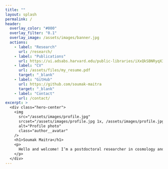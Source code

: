 ```yaml
---
title: ""
layout: splash
permalink: /
header:
  overlay_color: "#000"
  overlay_filter: "0.1"
  overlay_image: /assets/images/banner.jpg
  actions:
    - label: "Research"
      url: /research/
    - label: "Publications"
      url: https://ui.adsabs.harvard.edu/public-libraries/iXxQkSBNRyqX3YxHeLm5JQ
    - label: "CV"
      url: /assets/files/my_resume.pdf
      target: "_blank"
    - label: "GitHub"
      url: https://github.com/soumak-maitra
      target: "_blank"
    - label: "Contact"
      url: /contact/
excerpt: >
  <div class="hero-center">
    <img 
      src="/assets/images/profile.jpg" 
      srcset="/assets/images/profile.jpg 1x, /assets/images/profile.jpg 2x" 
      alt="Profile photo" 
      class="author__avatar" 
    />
    <h1>Soumak Maitra</h1>
    <p>
      Hello and welcome! I’m a postdoctoral researcher in cosmology and astrophysics at the Department of Theoretical Physics, "Tata Institute of Fundamental Research (TIFR), Mumbai". I did my Ph.D. at the "Inter-University Centre for Astronomy and Astrophysics (IUCAA), Pune", and spent time in Italy as a postdoc at "Istituto Nazionale di Astrofisica – Osservatorio Astronomico di Trieste (INAF–OATs), Italy". I’m broadly interested in the large-scale structure of the Universe and its early evolution, including the Epoch of Reionization.
    </p>
  </div>
---
```

